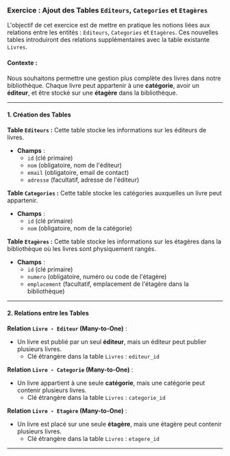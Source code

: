 ### **Exercice : Ajout des Tables `Editeurs`, `Categories` et `Etagères`**

L'objectif de cet exercice est de mettre en pratique les notions liées aux relations entre les entités : `Editeurs`, `Categories` et `Etagères`. Ces nouvelles tables introduiront des relations supplémentaires avec la table existante `Livres`.

#### **Contexte :**
Nous souhaitons permettre une gestion plus complète des livres dans notre bibliothèque. Chaque livre peut appartenir à une **catégorie**, avoir un **éditeur**, et être stocké sur une **étagère** dans la bibliothèque.

---

#### **1. Création des Tables**

**Table `Editeurs` :**
Cette table stocke les informations sur les éditeurs de livres.

- **Champs** :
  - `id` (clé primaire)
  - `nom` (obligatoire, nom de l'éditeur)
  - `email` (obligatoire, email de contact)
  - `adresse` (facultatif, adresse de l'éditeur)

**Table `Categories` :**
Cette table stocke les catégories auxquelles un livre peut appartenir.

- **Champs** :
  - `id` (clé primaire)
  - `nom` (obligatoire, nom de la catégorie)

**Table `Etagères` :**
Cette table stocke les informations sur les étagères dans la bibliothèque où les livres sont physiquement rangés.

- **Champs** :
  - `id` (clé primaire)
  - `numero` (obligatoire, numéro ou code de l'étagère)
  - `emplacement` (facultatif, emplacement de l'étagère dans la bibliothèque)

---

#### **2. Relations entre les Tables**

**Relation `Livre - Editeur` (Many-to-One)** :
- Un livre est publié par un seul **éditeur**, mais un éditeur peut publier plusieurs livres.
  - Clé étrangère dans la table `Livres` : `editeur_id`

**Relation `Livre - Categorie` (Many-to-One)** :
- Un livre appartient à une seule **catégorie**, mais une catégorie peut contenir plusieurs livres.
  - Clé étrangère dans la table `Livres` : `categorie_id`

**Relation `Livre - Etagère` (Many-to-One)** :
- Un livre est placé sur une seule **étagère**, mais une étagère peut contenir plusieurs livres.
  - Clé étrangère dans la table `Livres` : `etagere_id`

---